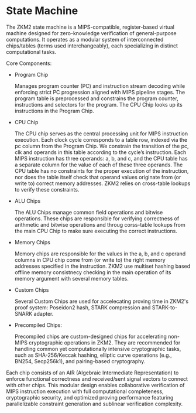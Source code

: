 # State Machine

The ZKM2 state machine is a ​MIPS-compatible, register-based virtual machine designed for zero-knowledge verification of general-purpose computations. It operates as a modular system of interconnected chips/tables (terms used interchangeably), each specializing in distinct computational tasks.

Core Components:
- Program Chip

  Manages program counter (PC) and instruction stream decoding while enforcing strict PC progression aligned with MIPS pipeline stages. The program table is preprocessed and constrains the program counter, instructions and selectors for the program. The CPU Chip looks up its instructions in the Program Chip.

- ​CPU Chip

  The CPU chip serves as the central processing unit for MIPS instruction execution. Each clock cycle corresponds to a table row, indexed via the pc column from the Program Chip. We constrain the transition of the pc, clk and operands in this table according to the cycle’s instruction. Each MIPS instruction has three operands: a, b, and c, and the CPU table has a separate column for the value of each of these three operands. The CPU table has no constraints for the proper execution of the instruction, nor does the table itself check that operand values originate from (or write to) correct memory addresses. ZKM2 relies on cross-table lookups to verify these constraints.


- ALU Chips
   
  The ALU Chips manage common field operations and bitwise operations. These chips are responsible for verifying correctness of arithmetic and bitwise operations and throug corss-table lookups from the main CPU Chip to make sure executing the correct instructions.

- ​Memory Chips
  
  Memory chips are responsible for the values in the a, b, and c operand columns in CPU chip come from (or write to) the right memory addresses specified in the instruction. ZKM2 use multiset hashing based offline memory consistnecy checking in the main operation of its memory argument with several memory tables.  

- Custom Chips
  
  Several Custom Chips are used for accelecating proving time in ZKM2's proof system: Poseidon2 hash, STARK compression and STARK-to-SNARK adapter.

- Precompiled Chips:

  Precompiled chips are custom-designed chips for accelerating non-MIPS cryptographic operations in ZKM2. They are recommended for handling common yet computationally intensive cryptographic tasks, such as SHA-256/Keccak hashing, elliptic curve operations (e.g., BN254, Secp256k1), and pairing-based cryptography.


Each chip consists of an AIR (Algebraic Intermediate Representation) to enforce functional correctness and received/sent signal vectors to connect with other chips. This modular design enables collaborative verification of MIPS instruction execution with full computational completeness, cryptographic security, and ​optimized proving performance featuring parallelizable constraint generation and sublinear verification complexity.